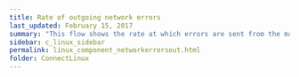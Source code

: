 ```yaml
---
title: ﻿Rate of outgoing network errors
last_updated: February 15, 2017
summary: "This flow shows the rate at which errors are sent from the machine to the network."
sidebar: c_linux_sidebar
permalink: linux_component_networkerrorsout.html
folder: ConnectLinux
---
```

